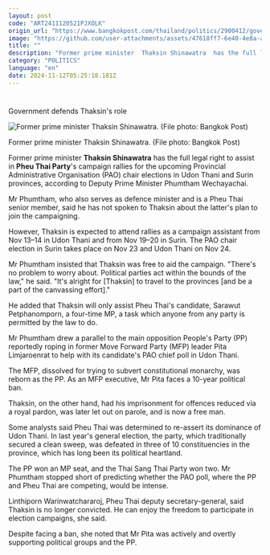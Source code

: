 ```yaml
---
layout: post
code: "ART2411120521PJXOLK"
origin_url: "https://www.bangkokpost.com/thailand/politics/2900412/government-defends-thaksins-role"
image: "https://github.com/user-attachments/assets/47618ff7-6e40-4e8a-aa32-b7743877ce5d"
title: ""
description: "Former prime minister  Thaksin Shinawatra  has the full legal right to assist in  Pheu Thai Party "
category: "POLITICS"
language: "en"
date: 2024-11-12T05:25:18.181Z
---
```


# 

Government defends Thaksin's role

![Former prime minister Thaksin Shinawatra. (File photo: Bangkok Post)](https://github.com/user-attachments/assets/bd2b7498-49c9-4b2d-ac46-154bbf0a1102)

Former prime minister Thaksin Shinawatra. (File photo: Bangkok Post)

Former prime minister **Thaksin Shinawatra** has the full legal right to assist in **Pheu Thai Party**'s campaign rallies for the upcoming Provincial Administrative Organisation (PAO) chair elections in Udon Thani and Surin provinces, according to Deputy Prime Minister Phumtham Wechayachai.

Mr Phumtham, who also serves as defence minister and is a Pheu Thai senior member, said he has not spoken to Thaksin about the latter's plan to join the campaigning.

However, Thaksin is expected to attend rallies as a campaign assistant from Nov 13–14 in Udon Thani and from Nov 19–20 in Surin. The PAO chair election in Surin takes place on Nov 23 and Udon Thani on Nov 24.

Mr Phumtham insisted that Thaksin was free to aid the campaign. "There's no problem to worry about. Political parties act within the bounds of the law," he said. "It's alright for \[Thaksin\] to travel to the provinces \[and be a part of the canvassing effort\]."

He added that Thaksin will only assist Pheu Thai's candidate, Sarawut Petphanomporn, a four-time MP, a task which anyone from any party is permitted by the law to do.

Mr Phumtham drew a parallel to the main opposition People's Party (PP) reportedly roping in former Move Forward Party (MFP) leader Pita Limjaroenrat to help with its candidate's PAO chief poll in Udon Thani.

The MFP, dissolved for trying to subvert constitutional monarchy, was reborn as the PP. As an MFP executive, Mr Pita faces a 10-year political ban.

Thaksin, on the other hand, had his imprisonment for offences reduced via a royal pardon, was later let out on parole, and is now a free man.

Some analysts said Pheu Thai was determined to re-assert its dominance of Udon Thani. In last year's general election, the party, which traditionally secured a clean sweep, was defeated in three of 10 constituencies in the province, which has long been its political heartland.

The PP won an MP seat, and the Thai Sang Thai Party won two. Mr Phumtham stopped short of predicting whether the PAO poll, where the PP and Pheu Thai are competing, would be intense.

Linthiporn Warinwatchararoj, Pheu Thai deputy secretary-general, said Thaksin is no longer convicted. He can enjoy the freedom to participate in election campaigns, she said.

Despite facing a ban, she noted that Mr Pita was actively and overtly supporting political groups and the PP.
